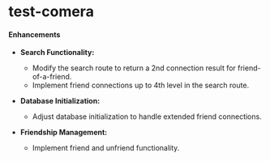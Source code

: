 # test-comera

#### Enhancements

- **Search Functionality:**
  - Modify the search route to return a 2nd connection result for friend-of-a-friend.
  - Implement friend connections up to 4th level in the search route.

- **Database Initialization:**
  - Adjust database initialization to handle extended friend connections.

- **Friendship Management:**
  - Implement friend and unfriend functionality.
